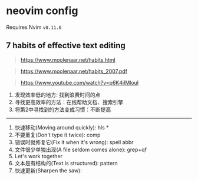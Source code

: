 # neovim config

Requires Nvim `v0.11.0`

## 7 habits of effective text editing

> https://www.moolenaar.net/habits.html

> https://www.moolenaar.net/habits_2007.pdf

> https://www.youtube.com/watch?v=p6K4iIMlouI

1. 发现效率低的地方: 找到浪费时间的点
2. 寻找更高效率的方法：在线帮助文档、搜索引擎
3. 将第2中寻找到的方法变成习惯：不断提高

-------

1. 快速移动(Moving around quickly): hls *
2. 不要重复(Don't type it twice): comp
3. 错误时就修复它(Fix it when it's wrong): spell abbr
4. 文件很少单独出现(A file seldom comes alone): grep+qf
5. Let's work together
6. 文本是有结构的(Text is structured): pattern
7. 快速更新(Sharpen the saw):
